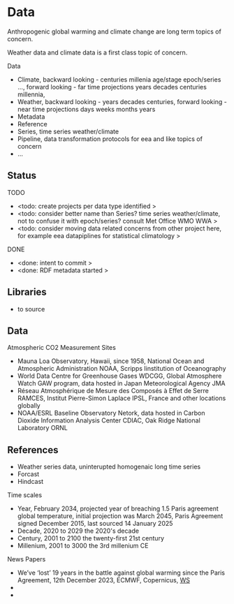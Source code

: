# Data

Anthropogenic global warming and climate change are long term topics of concern. 

Weather data and climate data is a first class topic of concern.

Data 
* Climate, backward looking - centuries millenia age/stage epoch/series ..., forward looking - far time projections years decades centuries millennia,
* Weather, backward looking - years decades centuries, forward looking - near time projections days weeks months years
* Metadata
* Reference
* Series, time series weather/climate
* Pipeline, data transformation protocols for eea and like topics of concern 
* ...

## Status

TODO
* <todo: create projects per data type identified >
* <todo: consider better name than Series? time series weather/climate, not to confuse it with epoch/series? consult Met Office WMO WWA >
* <todo: consider moving data related concerns from other project here, for example eea datapiplines for statistical climatology >

DONE
* <done: intent to commit >
* <done: RDF metadata started >

## Libraries
* to source

## Data

Atmospheric CO2 Measurement Sites
* Mauna Loa Observatory, Hawaii, since 1958, National Ocean and Atmospheric Administration NOAA, Scripps Iinstitution of Oceanography
* World Data Centre for Greenhouse Gases WDCGG, Global Atmosphere Watch GAW program, data hosted in Japan Meteorological Agency JMA
* Réseau Atmosphérique de Mesure des Composés à Effet de Serre RAMCES, Institut Pierre-Simon Laplace IPSL, France and other locations globally
* NOAA/ESRL Baseline Observatory Netork, data hosted in Carbon Dioxide Information Analysis Center CDIAC, Oak Ridge National Laboratory ORNL

## References

* Weather series data, uninterupted homogenaic long time series
* Forcast
* Hindcast

Time scales
* Year, February 2034, projected year of breaching 1.5 Paris agreement global temperature, initial projection was March 2045, Paris Agreement signed December 2015, last sourced 14 January 2025
* Decade, 2020 to 2029 the 2020's decade 
* Century, 2001 to 2100 the twenty-first 21st century
* Millenium, 2001 to 3000 the 3rd millenium CE

News Papers
* We’ve ‘lost’ 19 years in the battle against global warming since the Paris Agreement, 12th December 2023, ECMWF, Copernicus, [WS](https://climate.copernicus.eu/weve-lost-19-years-battle-against-global-warming-paris-agreement)
* 
* 
